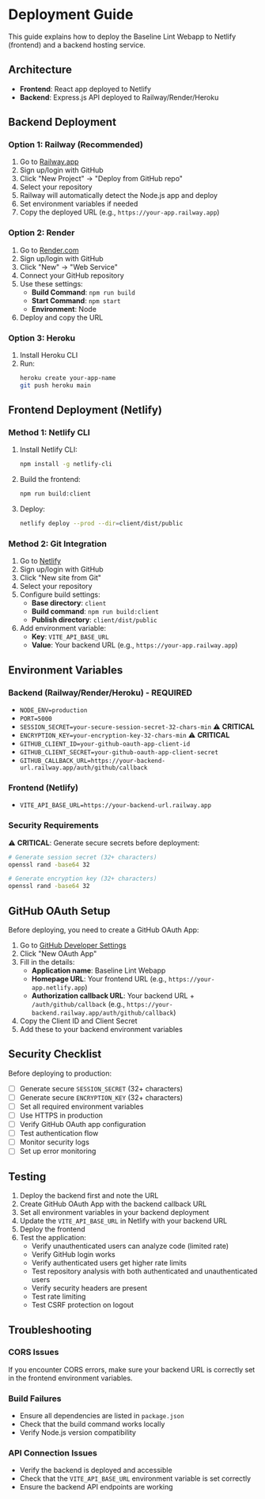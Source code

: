 # Deployment Guide

This guide explains how to deploy the Baseline Lint Webapp to Netlify (frontend) and a backend hosting service.

## Architecture

- **Frontend**: React app deployed to Netlify
- **Backend**: Express.js API deployed to Railway/Render/Heroku

## Backend Deployment

### Option 1: Railway (Recommended)

1. Go to [Railway.app](https://railway.app)
2. Sign up/login with GitHub
3. Click "New Project" → "Deploy from GitHub repo"
4. Select your repository
5. Railway will automatically detect the Node.js app and deploy
6. Set environment variables if needed
7. Copy the deployed URL (e.g., `https://your-app.railway.app`)

### Option 2: Render

1. Go to [Render.com](https://render.com)
2. Sign up/login with GitHub
3. Click "New" → "Web Service"
4. Connect your GitHub repository
5. Use these settings:
   - **Build Command**: `npm run build`
   - **Start Command**: `npm start`
   - **Environment**: Node
6. Deploy and copy the URL

### Option 3: Heroku

1. Install Heroku CLI
2. Run:
   ```bash
   heroku create your-app-name
   git push heroku main
   ```

## Frontend Deployment (Netlify)

### Method 1: Netlify CLI

1. Install Netlify CLI:
   ```bash
   npm install -g netlify-cli
   ```

2. Build the frontend:
   ```bash
   npm run build:client
   ```

3. Deploy:
   ```bash
   netlify deploy --prod --dir=client/dist/public
   ```

### Method 2: Git Integration

1. Go to [Netlify](https://netlify.com)
2. Sign up/login with GitHub
3. Click "New site from Git"
4. Select your repository
5. Configure build settings:
   - **Base directory**: `client`
   - **Build command**: `npm run build:client`
   - **Publish directory**: `client/dist/public`
6. Add environment variable:
   - **Key**: `VITE_API_BASE_URL`
   - **Value**: Your backend URL (e.g., `https://your-app.railway.app`)

## Environment Variables

### Backend (Railway/Render/Heroku) - REQUIRED
- `NODE_ENV=production`
- `PORT=5000`
- `SESSION_SECRET=your-secure-session-secret-32-chars-min` ⚠️ **CRITICAL**
- `ENCRYPTION_KEY=your-encryption-key-32-chars-min` ⚠️ **CRITICAL**
- `GITHUB_CLIENT_ID=your-github-oauth-app-client-id`
- `GITHUB_CLIENT_SECRET=your-github-oauth-app-client-secret`
- `GITHUB_CALLBACK_URL=https://your-backend-url.railway.app/auth/github/callback`

### Frontend (Netlify)
- `VITE_API_BASE_URL=https://your-backend-url.railway.app`

### Security Requirements
⚠️ **CRITICAL**: Generate secure secrets before deployment:
```bash
# Generate session secret (32+ characters)
openssl rand -base64 32

# Generate encryption key (32+ characters)
openssl rand -base64 32
```

## GitHub OAuth Setup

Before deploying, you need to create a GitHub OAuth App:

1. Go to [GitHub Developer Settings](https://github.com/settings/developers)
2. Click "New OAuth App"
3. Fill in the details:
   - **Application name**: Baseline Lint Webapp
   - **Homepage URL**: Your frontend URL (e.g., `https://your-app.netlify.app`)
   - **Authorization callback URL**: Your backend URL + `/auth/github/callback` (e.g., `https://your-backend.railway.app/auth/github/callback`)
4. Copy the Client ID and Client Secret
5. Add these to your backend environment variables

## Security Checklist

Before deploying to production:

- [ ] Generate secure `SESSION_SECRET` (32+ characters)
- [ ] Generate secure `ENCRYPTION_KEY` (32+ characters)
- [ ] Set all required environment variables
- [ ] Use HTTPS in production
- [ ] Verify GitHub OAuth app configuration
- [ ] Test authentication flow
- [ ] Monitor security logs
- [ ] Set up error monitoring

## Testing

1. Deploy the backend first and note the URL
2. Create GitHub OAuth App with the backend callback URL
3. Set all environment variables in your backend deployment
4. Update the `VITE_API_BASE_URL` in Netlify with your backend URL
5. Deploy the frontend
6. Test the application:
   - Verify unauthenticated users can analyze code (limited rate)
   - Verify GitHub login works
   - Verify authenticated users get higher rate limits
   - Test repository analysis with both authenticated and unauthenticated users
   - Verify security headers are present
   - Test rate limiting
   - Test CSRF protection on logout

## Troubleshooting

### CORS Issues
If you encounter CORS errors, make sure your backend URL is correctly set in the frontend environment variables.

### Build Failures
- Ensure all dependencies are listed in `package.json`
- Check that the build command works locally
- Verify Node.js version compatibility

### API Connection Issues
- Verify the backend is deployed and accessible
- Check that the `VITE_API_BASE_URL` environment variable is set correctly
- Ensure the backend API endpoints are working
